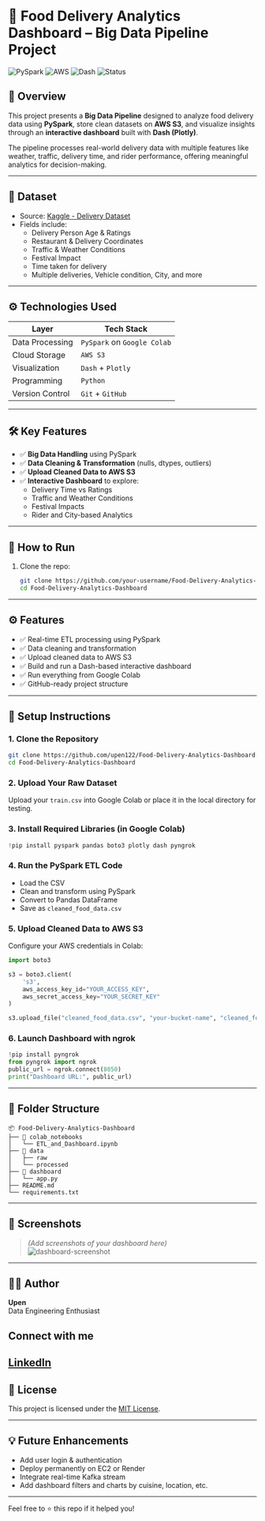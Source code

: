 # 🚚 Food Delivery Analytics Dashboard – Big Data Pipeline Project

![PySpark](https://img.shields.io/badge/PySpark-BigData-blue)
![AWS](https://img.shields.io/badge/AWS-S3-orange)
![Dash](https://img.shields.io/badge/Dashboard-Plotly-green)
![Status](https://img.shields.io/badge/Status-Completed-brightgreen)

## 📌 Overview

This project presents a **Big Data Pipeline** designed to analyze food delivery data using **PySpark**, store clean datasets on **AWS S3**, and visualize insights through an **interactive dashboard** built with **Dash (Plotly)**.

The pipeline processes real-world delivery data with multiple features like weather, traffic, delivery time, and rider performance, offering meaningful analytics for decision-making.

---

## 📁 Dataset

- Source: [Kaggle - Delivery Dataset](https://www.kaggle.com/)
- Fields include:
  - Delivery Person Age & Ratings
  - Restaurant & Delivery Coordinates
  - Traffic & Weather Conditions
  - Festival Impact
  - Time taken for delivery
  - Multiple deliveries, Vehicle condition, City, and more

---

## ⚙️ Technologies Used

| Layer | Tech Stack |
|-------|------------|
| Data Processing | `PySpark` on `Google Colab` |
| Cloud Storage | `AWS S3` |
| Visualization | `Dash` + `Plotly` |
| Programming | `Python` |
| Version Control | `Git` + `GitHub` |

---

## 🛠️ Key Features

- ✅ **Big Data Handling** using PySpark
- ✅ **Data Cleaning & Transformation** (nulls, dtypes, outliers)
- ✅ **Upload Cleaned Data to AWS S3**
- ✅ **Interactive Dashboard** to explore:
  - Delivery Time vs Ratings
  - Traffic and Weather Conditions
  - Festival Impacts
  - Rider and City-based Analytics

---

## 🚀 How to Run

1. Clone the repo:
   ```bash
   git clone https://github.com/your-username/Food-Delivery-Analytics-Dashboard.git
   cd Food-Delivery-Analytics-Dashboard

---

## ⚙️ Features

- ✅ Real-time ETL processing using PySpark  
- ✅ Data cleaning and transformation  
- ✅ Upload cleaned data to AWS S3  
- ✅ Build and run a Dash-based interactive dashboard  
- ✅ Run everything from Google Colab  
- ✅ GitHub-ready project structure  

---

## 🚀 Setup Instructions

### 1. Clone the Repository

```bash
git clone https://github.com/upen122/Food-Delivery-Analytics-Dashboard.git
cd Food-Delivery-Analytics-Dashboard
```

### 2. Upload Your Raw Dataset

Upload your `train.csv` into Google Colab or place it in the local directory for testing.

### 3. Install Required Libraries (in Google Colab)

```python
!pip install pyspark pandas boto3 plotly dash pyngrok
```

### 4. Run the PySpark ETL Code

- Load the CSV
- Clean and transform using PySpark
- Convert to Pandas DataFrame
- Save as `cleaned_food_data.csv`

### 5. Upload Cleaned Data to AWS S3

Configure your AWS credentials in Colab:

```python
import boto3

s3 = boto3.client(
    's3',
    aws_access_key_id="YOUR_ACCESS_KEY",
    aws_secret_access_key="YOUR_SECRET_KEY"
)

s3.upload_file("cleaned_food_data.csv", "your-bucket-name", "cleaned_food_data.csv")
```

### 6. Launch Dashboard with ngrok

```python
!pip install pyngrok
from pyngrok import ngrok
public_url = ngrok.connect(8050)
print("Dashboard URL:", public_url)
```

---

## 📁 Folder Structure

```
📦 Food-Delivery-Analytics-Dashboard
├── 📁 colab_notebooks
│   └── ETL_and_Dashboard.ipynb
├── 📁 data
│   ├── raw
│   └── processed
├── 📁 dashboard
│   └── app.py
├── README.md
└── requirements.txt
```

---

## 📸 Screenshots

> *(Add screenshots of your dashboard here)*  
> ![dashboard-screenshot](assets/"C:\Users\upens\OneDrive\Pictures\Screenshots\Dashboard.png")

---

## 🧑‍💼 Author

**Upen**  
Data Engineering Enthusiast  
## Connect with me
[LinkedIn](https://www.linkedin.com/in/upensingh/)
---

## 📄 License

This project is licensed under the [MIT License](LICENSE).

---

## 💡 Future Enhancements

- Add user login & authentication  
- Deploy permanently on EC2 or Render  
- Integrate real-time Kafka stream  
- Add dashboard filters and charts by cuisine, location, etc.

---

Feel free to ⭐ this repo if it helped you!

